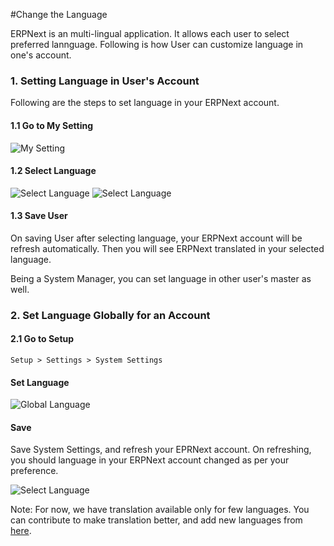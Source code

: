 #Change the Language

ERPNext is an multi-lingual application. It allows each user to select preferred lannguage. Following is how User can customize language in one's account.

### 1. Setting Language in User's Account

Following are the steps to set language in your ERPNext account.

#### 1.1 Go to My Setting

<img alt="My Setting" class="screenshot" src="{{docs_base_url}}/assets/img/articles/change-language-1.png">

#### 1.2 Select Language

<img alt="Select Language" class="screenshot" src="{{docs_base_url}}/assets/img/articles/change-language-2.png">

<img alt="Select Language" class="screenshot" src="{{docs_base_url}}/assets/img/articles/set-language-1.gif">

#### 1.3 Save User

On saving User after selecting language, your ERPNext account will be refresh automatically. Then you will see ERPNext translated in your selected language.

Being a System Manager, you can set language in other user's master as well.

### 2. Set Language Globally for an Account

#### 2.1 Go to Setup

`Setup > Settings > System Settings`

#### Set Language

<img alt="Global Language" class="screenshot" src="{{docs_base_url}}/assets/img/articles/change-language-3.png">

#### Save

Save System Settings, and refresh your EPRNext account. On refreshing, you should language in your ERPNext account changed as per your preference.

<img alt="Select Language" class="screenshot" src="{{docs_base_url}}/assets/img/articles/set-language-2.gif">

Note: For now, we have translation available only for few languages. You can contribute to make translation better, and add new languages from [here](https://translate.erpnext.com).
<!-- markdown -->